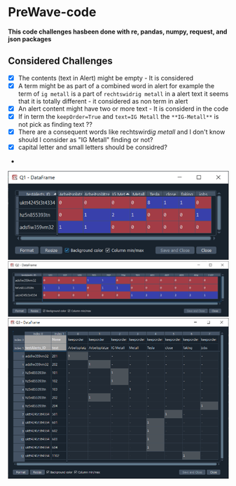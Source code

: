 # PreWave-code

**This code challenges hasbeen done with re, pandas, numpy, request, and json packages**

## Considered Challenges
- [x] The contents (text in Alert) might be empty -  It is considered
- [x] A term might be as part of a combined word in alert for example the term of ```ig metall``` is a part of ```rechtswidrig metall``` in a alert text it seems that it is totally different - it considered as non term in alert
- [x] An alert content might have two or more text - It is considerd in the code
- [x] If in term the ```keepOrder=True``` and ```text=IG Metall``` the ``` **IG-Metall** ``` is not pick as finding text ??
- [x] There are a consequent words like rechtswird*ig metall* and I don't know should I consider as "IG Metall" finding or not?
- [x] capital letter and small letters should be considred?
- 
![Q1](https://github.com/m-r-tanha/PreWave-code/blob/main/Q1.png)
![Q2](https://github.com/m-r-tanha/PreWave-code/blob/main/Q2.png)
![Q3](https://github.com/m-r-tanha/PreWave-code/blob/main/Q3.png)
